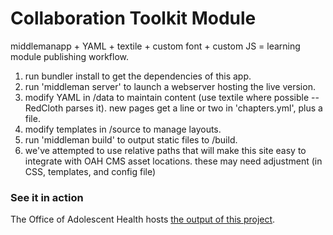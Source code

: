 # Collaboration Toolkit Module #

middlemanapp + YAML + textile + custom font + custom JS = learning module publishing workflow.

1. run bundler install to get the dependencies of this app.
1. run 'middleman server' to launch a webserver hosting the live version.
1. modify YAML in /data to maintain content (use textile where possible -- RedCloth parses it). new pages get a line or two in 'chapters.yml', plus a file.
1. modify templates in /source to manage layouts.
1. run 'middleman build' to output static files to /build.
1. we've attempted to use relative paths that will make this site easy to integrate with OAH CMS asset locations. these may need adjustment (in CSS, templates, and config file)

### See it in action ###
The Office of Adolescent Health hosts [the output of this project](www.hhs.gov/ash/oah/resources-and-publications/learning/coll-tk/index.html).

